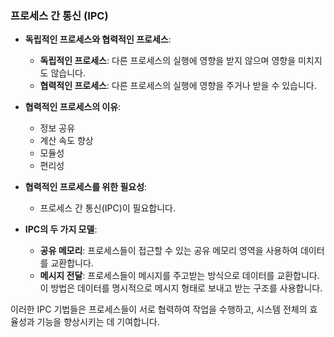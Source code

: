 ### 프로세스 간 통신 (IPC)

- **독립적인 프로세스와 협력적인 프로세스**:
    
    - **독립적인 프로세스**: 다른 프로세스의 실행에 영향을 받지 않으며 영향을 미치지도 않습니다.
    - **협력적인 프로세스**: 다른 프로세스의 실행에 영향을 주거나 받을 수 있습니다.
- **협력적인 프로세스의 이유**:
    
    - 정보 공유
    - 계산 속도 향상
    - 모듈성
    - 편리성
- **협력적인 프로세스를 위한 필요성**:
    
    - 프로세스 간 통신(IPC)이 필요합니다.
- **IPC의 두 가지 모델**:
    
    - **공유 메모리**: 프로세스들이 접근할 수 있는 공유 메모리 영역을 사용하여 데이터를 교환합니다.
    - **메시지 전달**: 프로세스들이 메시지를 주고받는 방식으로 데이터를 교환합니다. 이 방법은 데이터를 명시적으로 메시지 형태로 보내고 받는 구조를 사용합니다.

이러한 IPC 기법들은 프로세스들이 서로 협력하여 작업을 수행하고, 시스템 전체의 효율성과 기능을 향상시키는 데 기여합니다.